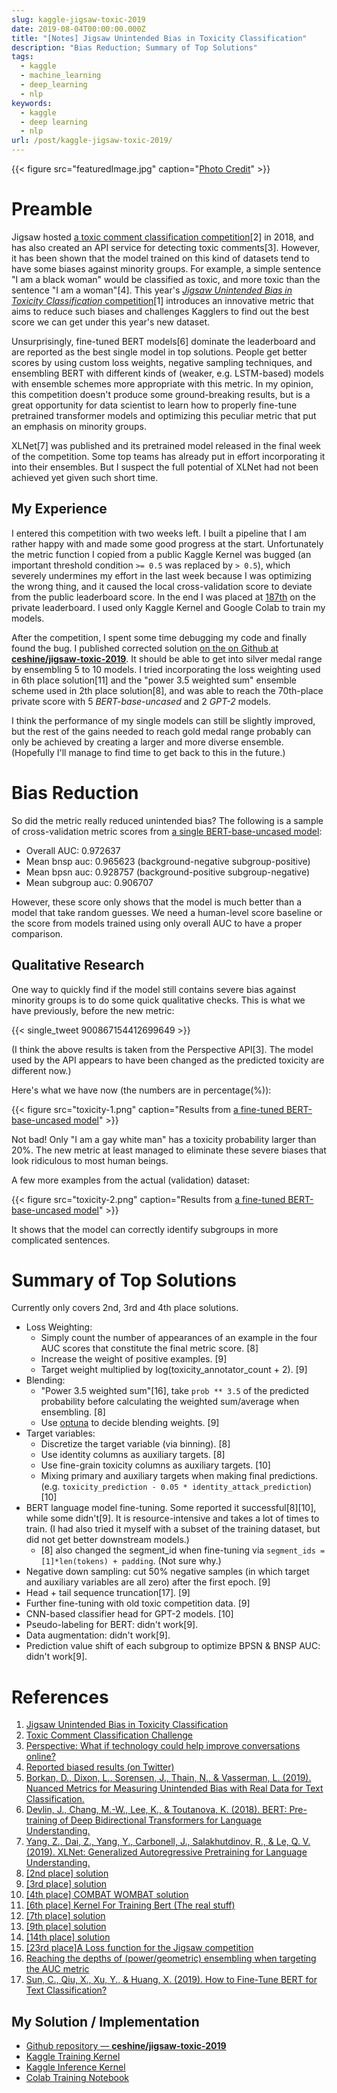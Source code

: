```yaml
---
slug: kaggle-jigsaw-toxic-2019
date: 2019-08-04T00:00:00.000Z
title: "[Notes] Jigsaw Unintended Bias in Toxicity Classification"
description: "Bias Reduction; Summary of Top Solutions"
tags:
  - kaggle
  - machine_learning
  - deep_learning
  - nlp
keywords:
  - kaggle
  - deep learning
  - nlp
url: /post/kaggle-jigsaw-toxic-2019/
---
```


{{< figure src="featuredImage.jpg" caption="[Photo Credit](https://pixabay.com/photos/sky-clouds-sunlight-dark-690293/)" >}}

# Preamble

Jigsaw hosted [a toxic comment classification competition](https://www.kaggle.com/c/jigsaw-toxic-comment-classification-challenge/overview/evaluation)[2] in 2018, and has also created an API service for detecting toxic comments[3]. However, it has been shown that the model trained on this kind of datasets tend to have some biases against minority groups. For example, a simple sentence "I am a black woman" would be classified as toxic, and more toxic than the sentence "I am a woman"[4]. This year's [*Jigsaw Unintended Bias in Toxicity Classification* competition](https://www.kaggle.com/c/jigsaw-unintended-bias-in-toxicity-classification/overview)[1] introduces an innovative metric that aims to reduce such biases and challenges Kagglers to find out the best score we can get under this year's new dataset.

Unsurprisingly, fine-tuned BERT models[6] dominate the leaderboard and are reported as the best single model in top solutions. People get better scores by using custom loss weights, negative sampling techniques, and ensembling BERT with different kinds of (weaker, e.g. LSTM-based) models with ensemble schemes more appropriate with this metric. In my opinion, this competition doesn't produce some ground-breaking results, but is a great opportunity for data scientist to learn how to properly fine-tune pretrained transformer models and optimizing this peculiar metric that put an emphasis on minority groups.

XLNet[7] was published and its pretrained model released in the final week of the competition. Some top teams has already put in effort incorporating it into their ensembles. But I suspect the full potential of XLNet had not been achieved yet given such short time.

## My Experience

I entered this competition with two weeks left. I built a pipeline that I am rather happy with and made some good progress at the start. Unfortunately the metric function I copied from a public Kaggle Kernel was bugged (an important threshold condition `>= 0.5` was replaced by `> 0.5`), which severely undermines my effort in the last week because I was optimizing the wrong thing, and it caused the local cross-validation score to deviate from the public leaderboard score. In the end I was placed at [187th](https://www.kaggle.com/c/jigsaw-unintended-bias-in-toxicity-classification/leaderboard) on the private leaderboard. I used only Kaggle Kernel and Google Colab to train my models.

After the competition, I spent some time debugging my code and finally found the bug. I published corrected solution [on the on Github at **ceshine/jigsaw-toxic-2019**](https://github.com/ceshine/jigsaw-toxic-2019). It should be able to get into silver medal range by ensembling 5 to 10 models. I tried incorporating the loss weighting used in 6th place solution[11] and the "power 3.5 weighted sum" ensemble scheme used in 2th place solution[8], and was able to reach the 70th-place private score with 5 *BERT-base-uncased* and 2 *GPT-2* models.

I think the performance of my single models can still be slightly improved, but the rest of the gains needed to reach gold medal range probably can only be achieved by creating a larger and more diverse ensemble. (Hopefully I'll manage to find time to get back to this in the future.)

# Bias Reduction

So did the metric really reduced unintended bias? The following is a sample of cross-validation metric scores from [a single BERT-base-uncased model](https://www.kaggle.com/ceshine/bert-finetuning-public?scriptVersionId=17655093):

* Overall AUC: 0.972637
* Mean bnsp auc: 0.965623 (background-negative subgroup-positive)
* Mean bpsn auc: 0.928757 (background-positive subgroup-negative)
* Mean subgroup auc: 0.906707

However, these score only shows that the model is much better than a model that take random guesses. We need a human-level score baseline or the score from models trained using only overall AUC to have a proper comparison.

## Qualitative Research

One way to quickly find if the model still contains severe bias against minority groups is to do some quick qualitative checks. This is what we have previously, before the new metric:

{{< single_tweet 900867154412699649 >}}

(I think the above results is taken from the Perspective API[3]. The model used by the API appears to have been changed as the predicted toxicity are different now.)

Here's what we have now (the numbers are in percentage(%)):

{{< figure src="toxicity-1.png" caption="Results from [a fine-tuned BERT-base-uncased model](https://github.com/ceshine/jigsaw-toxic-2019/blob/774ed716f1323ab2987f2b43ece197975259b33c/notebooks/Model%20Diagnostics.ipynb)" >}}

Not bad! Only "I am a gay white man" has a toxicity probability larger than 20%. The new metric at least managed to eliminate these severe biases that look ridiculous to most human beings.

A few more examples from the actual (validation) dataset:

{{< figure src="toxicity-2.png" caption="Results from [a fine-tuned BERT-base-uncased model](https://github.com/ceshine/jigsaw-toxic-2019/blob/774ed716f1323ab2987f2b43ece197975259b33c/notebooks/Model%20Diagnostics.ipynb)" >}}

It shows that the model can correctly identify subgroups in more complicated sentences.

# Summary of Top Solutions

Currently only covers 2nd, 3rd and 4th place solutions.

* Loss Weighting:
  - Simply count the number of appearances of an example in the four AUC scores that constitute the final metric score. [8]
  - Increase the weight of positive examples. [9]
  - Target weight multiplied by log(toxicity_annotator_count + 2). [9]
* Blending:
  - "Power 3.5 weighted sum"[16], take `prob ** 3.5` of the predicted probability before calculating the weighted sum/average when ensembling. [8]
  - Use [optuna](https://github.com/pfnet/optuna) to decide blending weights. [9]
* Target variables:
  - Discretize the target variable (via binning). [8]
  - Use identity columns as auxiliary targets. [8]
  - Use fine-grain toxicity columns as auxiliary targets. [10]
  - Mixing primary and auxiliary targets when making final predictions. (e.g. `toxicity_prediction - 0.05 * identity_attack_prediction`) [10]
* BERT language model fine-tuning. Some reported it successful[8][10], while some didn't[9]. It is resource-intensive and takes a lot of times to train. (I had also tried it myself with a subset of the training dataset, but did not get better downstream models.)
  - [8] also changed the segment_id when fine-tuning via `segment_ids = [1]*len(tokens) + padding`. (Not sure why.)
* Negative down sampling: cut 50% negative samples (in which target and auxiliary variables are all zero) after the first epoch. [9]
* Head + tail sequence truncation[17]. [9]
* Further fine-tuning with old toxic competition data. [9]
* CNN-based classifier head for GPT-2 models. [10]
* Pseudo-labeling for BERT: didn't work[9].
* Data augmentation: didn't work[9].
* Prediction value shift of each subgroup to optimize BPSN & BNSP AUC: didn't work[9].

# References

1. [Jigsaw Unintended Bias in Toxicity Classification](https://www.kaggle.com/c/jigsaw-unintended-bias-in-toxicity-classification/overview)
2. [Toxic Comment Classification Challenge](https://www.kaggle.com/c/jigsaw-toxic-comment-classification-challenge/overview/evaluation)
3. [Perspective: What if technology could help improve conversations online?](https://perspectiveapi.com/#/home)
4. [Reported biased results (on Twitter)](https://twitter.com/jessamyn/status/900867154412699649)
5. [Borkan, D., Dixon, L., Sorensen, J., Thain, N., & Vasserman, L. (2019). Nuanced Metrics for Measuring Unintended Bias with Real Data for Text Classification.](https://arxiv.org/abs/1903.04561)
6. [Devlin, J., Chang, M.-W., Lee, K., & Toutanova, K. (2018). BERT: Pre-training of Deep Bidirectional Transformers for Language Understanding.](http://arxiv.org/abs/1810.04805)
7. [Yang, Z., Dai, Z., Yang, Y., Carbonell, J., Salakhutdinov, R., & Le, Q. V. (2019). XLNet: Generalized Autoregressive Pretraining for Language Understanding.](http://arxiv.org/abs/1906.08237)
8. [[2nd place] solution](https://www.kaggle.com/c/jigsaw-unintended-bias-in-toxicity-classification/discussion/100661)
9. [[3rd place] solution](https://www.kaggle.com/c/jigsaw-unintended-bias-in-toxicity-classification/discussion/97471)
10. [[4th place] COMBAT WOMBAT solution](https://www.kaggle.com/c/jigsaw-unintended-bias-in-toxicity-classification/discussion/100811)
11. [[6th place] Kernel For Training Bert (The real stuff)](https://www.kaggle.com/c/jigsaw-unintended-bias-in-toxicity-classification/discussion/97487)
12. [[7th place] solution](https://www.kaggle.com/c/jigsaw-unintended-bias-in-toxicity-classification/discussion/100611)
13. [[9th place] solution](https://www.kaggle.com/c/jigsaw-unintended-bias-in-toxicity-classification/discussion/100530)
14. [[14th place] solution](https://www.kaggle.com/c/jigsaw-unintended-bias-in-toxicity-classification/discussion/100821)
15. [[23rd place]A Loss function for the Jigsaw competition](https://www.kaggle.com/mashhoori/a-loss-function-for-the-jigsaw-competition)
16. [Reaching the depths of (power/geometric) ensembling when targeting the AUC metric](https://medium.com/data-design/reaching-the-depths-of-power-geometric-ensembling-when-targeting-the-auc-metric-2f356ea3250e)
17. [Sun, C., Qiu, X., Xu, Y., & Huang, X. (2019). How to Fine-Tune BERT for Text Classification?](http://arxiv.org/abs/1905.05583)

## My Solution / Implementation

* [Github repository — **ceshine/jigsaw-toxic-2019**](https://github.com/ceshine/jigsaw-toxic-2019)
* [Kaggle Training Kernel](https://www.kaggle.com/ceshine/bert-finetuning-public?scriptVersionId=17512842)
* [Kaggle Inference Kernel](https://www.kaggle.com/ceshine/toxic-2019-simple-ensemble-public?scriptVersionId=18261117)
* [Colab Training Notebook](https://colab.research.google.com/drive/1g0enYROgp7K6bOVSy9jmsPUg29ZVhGXs)
